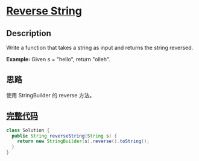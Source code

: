 # [Reverse String][title]

## Description

Write a function that takes a string as input and returns the string reversed.

**Example:**
Given s = "hello", return "olleh".

## 思路
使用 StringBuilder 的 reverse 方法。

## [完整代码][src]

```java
class Solution {
  public String reverseString(String s) {
    return new StringBuilder(s).reverse().toString();
  }
}
```

[title]: https://leetcode.com/problems/reverse-string
[src]: https://github.com/andavid/leetcode-java/blob/master/src/com/andavid/leetcode/_344/Solution.java
